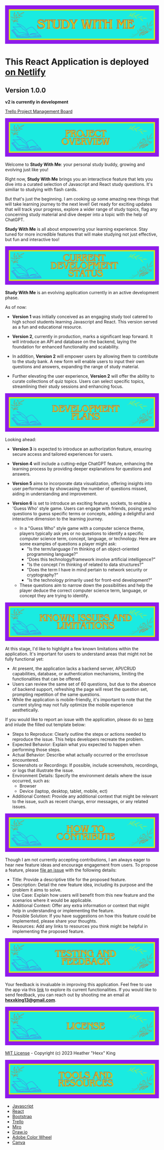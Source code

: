 ![Hero Header Banner](./doc-assets/hero_banner.png)

# This React Application is deployed [on Netlify](https://extra-credit-gameshow.netlify.app/)

## Version 1.0.0

**v2 is currently in development**

[Trello Project Management Board](https://github.com/HexxKing/Study_With_Me.git)

![Project Overview](./doc-assets/2.png)

Welcome to **Study With Me**: your personal study buddy, growing and evolving just like you!

Right now, **Study With Me** brings you an interactivce feature that lets you dive into a curated selection of Javascript and React study questions. It's similiar to studying with flash cards.

But that's just the beginning. I am cooking up some amazing new things that will take  learning journey to the next level! Get ready for exciting updates that will track your progress, explore a wider range of study topics, flag any concerning study material and dive deeper into a topic with the help of ChatGPT.

**Study With Me** is all about empowering your learning experience. Stay tuned for more incredible features that will make studying not just effective, but fun and interactive too!

![Current Development Status](./doc-assets/3.png)

**Study With Me** is an evolving application currently in an active development phase. 

As of now:

- **Version 1** was initially conceived as an engaging study tool catered to high school students learning Javascript and React. This version served as a fun and educational resource.

- **Version 2**, currently in production, marks a significant leap forward. It will introduce an API and database on the backend, laying the foundation for enhanced functionality and scalability.

- In addition, **Version 2** will empower users by allowing them to contribute to the study bank. A new form will enable users to input their own questions and answers, expanding the range of study material.

- Further elevating the user experience, **Version 2** will offer the ability to curate collections of quiz topics. Users can select specific topics, streamlining their study sessions and enhancing focus.
 
![Development Plans](./doc-assets/4.png)

Looking ahead:

- **Version 3** is expected to introduce an authorization feature, ensuring secure access and tailored experiences for users.

- **Version 4** will include a cutting-edge ChatGPT feature, enhancing the learning process by providing deeper explanations for questions and answers.

- **Version 5** aims to incorporate data visualization, offering insights into user performance by showcasing the number of questions missed, aiding in understanding and improvement.

- **Version 6** is set to introduce an exciting feature, sockets, to enable a 'Guess Who' style game. Users can engage with friends, posing yes/no questions to guess specific terms or concepts, adding a delightful and interactive dimension to the learning journey.
  - In a "Guess Who" style game with a computer science theme, players typically ask yes or no questions to identify a specific computer science term, concept, language, or technology. Here are some examples of questions a player might ask:
    - "Is the term/language I'm thinking of an object-oriented programming language?"
    - "Does this technology/framework involve artificial intelligence?"
    - "Is the concept I'm thinking of related to data structures?"
    - "Does the term I have in mind pertain to network security or cryptography?"
    - "Is the technology primarily used for front-end development?"
  - These questions aim to narrow down the possibilities and help the player deduce the correct computer science term, language, or concept they are trying to identify.

![Known Issues and Limitations](./doc-assets/5.png)

At this stage, I'd like to highlight a few known limitations within the application. It's important for users to understand areas that might not be fully functional yet:

- At present, the application lacks a backend server, API/CRUD capabilities, database, or authentication mechanisms, limiting the functionalities that can be offered.
- Users can review the same set of 60 questions, but due to the absence of backend support, refreshing the page will reset the question set, prompting repetition of the same questions.
- While the application is mobile-friendly, it's important to note that the current styling may not fully optimize the mobile experience aesthetically.

If you would like to report an issue with the application, please do so [here](https://github.com/HexxKing/Study_With_Me/issues) and inlude the filled out template below:

- Steps to Reproduce: Clearly outline the steps or actions needed to reproduce the issue. This helps developers recreate the problem.
- Expected Behavior: Explain what you expected to happen when performing those steps.
- Actual Behavior: Describe what actually occurred or the error/issue encountered.
- Screenshots or Recordings: If possible, include screenshots, recordings, or logs that illustrate the issue.
- Environment Details: Specify the environment details where the issue occurred, such as:
  - Browser
  - Device (laptop, desktop, tablet, mobile, ect)
- Additional Context: Provide any additional context that might be relevant to the issue, such as recent changs, error messages, or any related issues.

![How to Contribute](./doc-assets/6.png)

Though I am not currently accepting contributions, I am always eager to hear new feature ideas and encourage engagement from users. To propose a feature, please [file an issue](https://github.com/HexxKing/Study_With_Me/issues) with the following details:

- Title: Provide a descriptive title for the proposed feature.
- Description: Detail the new feature idea, including its purpose and the problem it aims to solve.
- Use Case: Explain how users will benefit from this new feature and the scenarios where it would be applicable.
- Additional Context: Offer any extra information or context that might help in understanding or implementing the feature.
- Possible Solution: If you have suggestions on how this feature could be implemented, please share your thoughts.
- Resources: Add any links to resources you think might be helpful in implementing the proposed feature.

![Testing and Feedback](./doc-assets/7.png)

Your feedback is invaluable in improving this application. Feel free to use the app via this [link](https://extra-credit-gameshow.netlify.app/) to explore its current functionalities. If you would like to send feedback, you can reach out by shooting me an email at **hexxking13@gmail.com**. 
 
![License](./doc-assets/8.png)

[MIT License](./LICENSE) - Copyright (c) 2023 Heather "Hexx" King

![Tools and Resources](./doc-assets/9.png)

- [Javascript](https://developer.mozilla.org/en-US/docs/Web/JavaScript)
- [React](https://react.dev/)
- [Bootstrap](https://react-bootstrap.netlify.app/)
- [Trello](https://trello.com/)
- [Miro](https://miro.com/)
- [Draw.io](https://app.diagrams.net/)
- [Adobe Color Wheel](https://color.adobe.com/create/color-wheel)
- [Canva](https://www.canva.com/)
